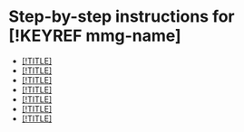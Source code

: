 # Step-by-step instructions for [!KEYREF mmg-name]

- [[!TITLE]](cluster-list.md)
- [[!TITLE]](cluster-create.md)
- [[!TITLE]](connect.md)
- [[!TITLE]](cluster-backups.md)
- [[!TITLE]](cluster-delete.md)
- [[!TITLE]](cluster-users.md)
- [[!TITLE]](update.md)


